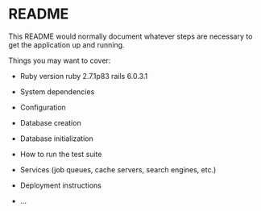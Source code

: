 # README

This README would normally document whatever steps are necessary to get the
application up and running.

Things you may want to cover:

* Ruby version
ruby 2.7.1p83
rails 6.0.3.1
* System dependencies

* Configuration

* Database creation

* Database initialization

* How to run the test suite

* Services (job queues, cache servers, search engines, etc.)

* Deployment instructions

* ...
